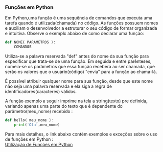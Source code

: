 ### Funções em Python
   Em Python,uma função é uma sequência de comandos que executa uma tarefa quando é utilizada(chamada) no código. As funções possuem nomes e auxiliam o desenvolvedor a estruturar o seu código de formar organizada e intuitiva. Observe o exemplo abaixo de como declarar uma função:  
   
```python
def NOME( PARAMETROS ):
    COMANDOS  
```

   Utiliza-se a palavra reservada "def" antes do nome da sua função para especificar que trata-se de uma função. Em seguida e entre parênteses, nomeia-se os parâmetros que essa função receberá ao ser chamada, que serão os valores que o usuário(código) "envia" para a função ao chama-lá.  
   
  É possível atribuir qualquer nome para sua função, desde que este nome não seja uma palavra reservada e ela siga a regra de identificadores(caracteres) válidos.  
  
  A função exemplo a seguir imprime na tela a string(texto) pre definida, variando apenas uma parte do texto que é dependente do parâmetro(meu_nome) recebido :  
  
  ```python
def hello( meu_nome ):
      print('Ola',meu_nome)  
```
  
Para mais detalhes, o link abaixo contém exemplos e exceções sobre o uso de funções em Python :  
[Utilização de Funções em Python](https://panda.ime.usp.br/pensepy/static/pensepy/05-Funcoes/funcoes.html)
